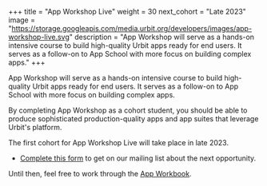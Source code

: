 +++
title = "App Workshop Live"
weight = 30
next_cohort = "Late 2023"
image = "https://storage.googleapis.com/media.urbit.org/developers/images/app-workshop-live.svg"
description = "App Workshop will serve as a hands-on intensive course to build high-quality Urbit apps ready for end users. It serves as a follow-on to App School with more focus on building complex apps."
+++

App Workshop will serve as a hands-on intensive course to build
high-quality Urbit apps ready for end users.  It serves as a follow-on
to App School with more focus on building complex apps.

By completing App Workshop as a cohort student, you should be able to
produce sophisticated production-quality apps and app suites that
leverage Urbit's platform.

The first cohort for App Workshop Live will take place in late 2023.

- [Complete this form](https://forms.gle/tP7yJoa4JP1G4Jv19) to get on our
  mailing list about the next opportunity.

Until then, feel free to work through the [App
Workbook](/guides/additional/app-workbook).
